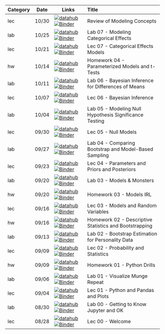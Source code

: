 Category | Date  | Links               | Title
-------- | ----- | ------------------- |:------
lec | 10/30 | [![datahub]({{site.url}}/content/shared/img/interact_badge.svg)]({{site.interact}}lec/midterm_review) [![Binder](https://mybinder.org/badge_logo.svg)]({{site.binder}}lec/midterm_review) | Review of Modeling Concepts
lab | 10/25 | [![datahub]({{site.url}}/content/shared/img/interact_badge.svg)]({{site.interact}}lab/07_category_fx) [![Binder](https://mybinder.org/badge_logo.svg)]({{site.binder}}lab/07_category_fx) | Lab 07 - Modeling Categorical Effects
lec | 10/21 | [![datahub]({{site.url}}/content/shared/img/interact_badge.svg)]({{site.interact}}lec/07_category_fx) [![Binder](https://mybinder.org/badge_logo.svg)]({{site.binder}}lec/07_category_fx) | Lec 07 - Categorical Effects Models
hw | 10/14 | [![datahub]({{site.url}}/content/shared/img/interact_badge.svg)]({{site.interact}}hw/04_parameter_null) [![Binder](https://mybinder.org/badge_logo.svg)]({{site.binder}}hw/04_parameter_null) | Homework 04 - Parameterized Models and t-Tests
lab | 10/11 | [![datahub]({{site.url}}/content/shared/img/interact_badge.svg)]({{site.interact}}lab/06_bayes) [![Binder](https://mybinder.org/badge_logo.svg)]({{site.binder}}lab/06_bayes) | Lab 06 - Bayesian Inference for Differences of Means
lec | 10/07 | [![datahub]({{site.url}}/content/shared/img/interact_badge.svg)]({{site.interact}}lec/06_bayes) [![Binder](https://mybinder.org/badge_logo.svg)]({{site.binder}}lec/06_bayes) | Lec 06 - Bayesian Inference
lab | 10/04 | [![datahub]({{site.url}}/content/shared/img/interact_badge.svg)]({{site.interact}}lab/05_null) [![Binder](https://mybinder.org/badge_logo.svg)]({{site.binder}}lab/05_null) | Lab 05 - Modeling Null Hypothesis Significance Testing
lec | 09/30 | [![datahub]({{site.url}}/content/shared/img/interact_badge.svg)]({{site.interact}}lec/05_null) [![Binder](https://mybinder.org/badge_logo.svg)]({{site.binder}}lec/05_null) | Lec 05 - Null Models
lab | 09/27 | [![datahub]({{site.url}}/content/shared/img/interact_badge.svg)]({{site.interact}}lab/04_parameters) [![Binder](https://mybinder.org/badge_logo.svg)]({{site.binder}}lab/04_parameters) | Lab 04 - Comparing Bootstrap and Model-Based Sampling
lec | 09/23 | [![datahub]({{site.url}}/content/shared/img/interact_badge.svg)]({{site.interact}}lec/04_parameters) [![Binder](https://mybinder.org/badge_logo.svg)]({{site.binder}}lec/04_parameters) | Lec 04 - Parameters and Priors and Posteriors
lab | 09/20 | [![datahub]({{site.url}}/content/shared/img/interact_badge.svg)]({{site.interact}}lab/03_models) [![Binder](https://mybinder.org/badge_logo.svg)]({{site.binder}}lab/03_models) | Lab 03 - Models & Monsters
hw | 09/20 | [![datahub]({{site.url}}/content/shared/img/interact_badge.svg)]({{site.interact}}hw/03_models) [![Binder](https://mybinder.org/badge_logo.svg)]({{site.binder}}hw/03_models) | Homework 03 - Models IRL
lec | 09/16 | [![datahub]({{site.url}}/content/shared/img/interact_badge.svg)]({{site.interact}}lec/03_models) [![Binder](https://mybinder.org/badge_logo.svg)]({{site.binder}}lec/03_models) | Lec 03 - Models and Random Variables
hw | 09/16 | [![datahub]({{site.url}}/content/shared/img/interact_badge.svg)]({{site.interact}}hw/02_bootstrap) [![Binder](https://mybinder.org/badge_logo.svg)]({{site.binder}}hw/02_bootstrap) | Homework 02 - Descriptive Statistics and Bootstrapping
lab | 09/13 | [![datahub]({{site.url}}/content/shared/img/interact_badge.svg)]({{site.interact}}lab/02_bootstrap) [![Binder](https://mybinder.org/badge_logo.svg)]({{site.binder}}lab/02_bootstrap) | Lab 02 - Bootstrap Estimation for Personality Data
lec | 09/09 | [![datahub]({{site.url}}/content/shared/img/interact_badge.svg)]({{site.interact}}lec/02_bootstrap) [![Binder](https://mybinder.org/badge_logo.svg)]({{site.binder}}lec/02_bootstrap) | Lec 02 - Probability and Statistics
hw | 09/09 | [![datahub]({{site.url}}/content/shared/img/interact_badge.svg)]({{site.interact}}hw/01_python) [![Binder](https://mybinder.org/badge_logo.svg)]({{site.binder}}hw/01_python) | Homework 01 - Python Drills
lab | 09/06 | [![datahub]({{site.url}}/content/shared/img/interact_badge.svg)]({{site.interact}}lab/01_python) [![Binder](https://mybinder.org/badge_logo.svg)]({{site.binder}}lab/01_python) | Lab 01 - Visualize Munge Repeat
lec | 09/04 | [![datahub]({{site.url}}/content/shared/img/interact_badge.svg)]({{site.interact}}lec/01_python) [![Binder](https://mybinder.org/badge_logo.svg)]({{site.binder}}lec/01_python) | Lec 01 - Python and Pandas and Plots
lab | 08/30 | [![datahub]({{site.url}}/content/shared/img/interact_badge.svg)]({{site.interact}}lab/00_welcome) [![Binder](https://mybinder.org/badge_logo.svg)]({{site.binder}}lab/00_welcome) | Lab 00 - Getting to Know Jupyter and OK
lec | 08/28 | [![datahub]({{site.url}}/content/shared/img/interact_badge.svg)]({{site.interact}}lec/00_welcome) [![Binder](https://mybinder.org/badge_logo.svg)]({{site.binder}}lec/00_welcome) | Lec 00 - Welcome
